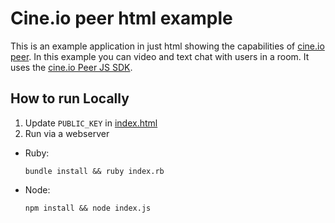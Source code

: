 # Cine.io peer html example

This is an example application in just html showing the capabilities of [cine.io peer][cineio-peer]. In this example you can video and text chat with users in a room. It uses the [cine.io Peer JS SDK][cineio-peer-js-sdk].

## How to run Locally

1. Update `PUBLIC_KEY` in [index.html][index-public-key]
2. Run via a webserver
  * Ruby:

    ```shell
    bundle install && ruby index.rb
    ```
  * Node:

    ```shell
    npm install && node index.js
    ```

<!-- external links -->
[cineio-peer]:https://www.cine.io/products/peer
[cineio-peer-js-sdk]:https://github.com/cine-io/peer-js-sdk
[index-public-key]:index.html#L21
